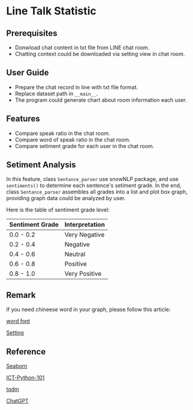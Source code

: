 # Line Talk Statistic

## Prerequisites
- Donwload chat content in txt file from LINE chat room.
- Chatting context could be downloaded via setting view in chat room.

## User Guide
- Prepare the chat record in line with txt file format.
- Replace dataset path in `__main__`.
- The program could generate chart about room information each user.

## Features
- Compare speak ratio in the chat room.
- Compare word of speak ratio in the chat room.
- Compare setiment grade for each user in the chat room.

## Setiment Analysis
In this feature,  class `Sentance_parser` use snowNLP package, and use `sentiments()` to determine each sentence's setiment grade. In the end, class `Sentance_parser` assembles all grades into a list and plot box graph, providing graph data could be analyzed by user.

Here is the table of sentiment grade level:

|  Sentiment Grade | Interpretation |
 | -------- | -------- |
 |0.0 - 0.2 | Very Negative |
 |0.2 - 0.4 | Negative |
 |0.4 - 0.6 | Neutral |
 |0.6 - 0.8 | Positive |
 |0.8 - 1.0 | Very Positive |

## Remark
If you need chineese word in your graph, please follow this article:

[word font](http://www.font5.com.cn/font_download.php?id=151&part=1237887120)

[Setting](https://andy6804tw.github.io/2022/06/17/colab-plt-chinese/)

## Reference
[Seaborn](https://ithelp.ithome.com.tw/articles/10234188)

[ICT-Python-101](https://github.com/willismax/ICT-Python-101/blob/master/13.Python%E8%B3%87%E6%96%99%E5%88%86%E6%9E%90%E6%87%89%E7%94%A8-%E8%AA%9E%E6%84%8F%E5%88%86%E6%9E%90%E7%AF%87NLP.ipynb)

[tqdm](https://blog.csdn.net/qq_40666028/article/details/79335961)

[ChatGPT](https://openai.com/blog/chatgpt/)